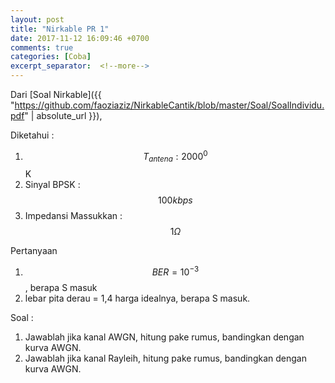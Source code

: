 ```yaml
---
layout: post
title: "Nirkable PR 1"
date: 2017-11-12 16:09:46 +0700
comments: true
categories: [Coba]
excerpt_separator:  <!--more-->
---
```

Dari [Soal Nirkable]({{ "https://github.com/faoziaziz/NirkableCantik/blob/master/Soal/SoalIndividu.pdf" | absolute_url }}),

Diketahui : 
1. $$ T_{antena} : 2000^{0}$$ K
2. Sinyal BPSK : $$100 kbps$$
3. Impedansi Massukkan :  $$ 1 \Omega $$

Pertanyaan
1. $$BER = 10^{-3}$$, berapa S masuk 
2. lebar pita derau = 1,4 harga idealnya, berapa S masuk.

Soal : 
1. Jawablah jika kanal AWGN, hitung pake rumus, bandingkan dengan kurva AWGN.
2. Jawablah jika kanal Rayleih, hitung pake rumus, bandingkan dengan kurva AWGN.


